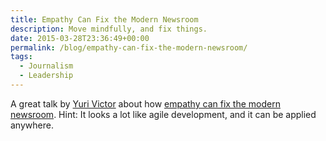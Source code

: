 ```yaml
---
title: Empathy Can Fix the Modern Newsroom
description: Move mindfully, and fix things.
date: 2015-03-28T23:36:49+00:00
permalink: /blog/empathy-can-fix-the-modern-newsroom/
tags:
  - Journalism
  - Leadership
---
```


A great talk by [Yuri Victor](http://www.yurivictor.com) about how [empathy can fix the modern newsroom](https://www.youtube.com/watch?v=bYOOCG1gAaM). Hint: It looks a lot like agile development, and it can be applied anywhere.
